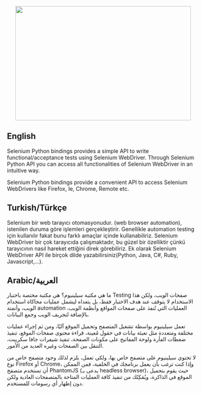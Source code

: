 

<p align="center">
  <img width="460" height="300" src="https://user-images.githubusercontent.com/65572032/160470608-3427f45b-e1f2-48a1-b749-e043ad5c107f.png">
</p>



English
------------------

Selenium Python bindings provides a simple API to write functional/acceptance tests using Selenium WebDriver. Through Selenium Python API you can access all functionalities of Selenium WebDriver in an intuitive way.

Selenium Python bindings provide a convenient API to access Selenium WebDrivers like Firefox, Ie, Chrome, Remote etc.


Turkish/Türkçe
------------------

Selenium bir web tarayıcı otomasyonudur. (web browser automation), istenilen duruma göre işlemleri gerçekleştirir. Genellikle automation testing için kullanılır fakat bunu farklı amaçlar içinde kullanabiliriz. Selenium WebDriver bir çok tarayıcıda çalışmaktadır, bu güzel bir özelliktir çünkü tarayıcının nasıl hareket ettiğini direk görebiliriz. Ek olarak Selenium WebDriver API ile birçok dilde yazabilirsiniz(Python, Java, C#, Ruby, Javascript,…). 

Arabic/العربية
------------------
ما هي مكتبة سيلينيوم؟
هي مكتبة مختصة باختبار Testing صفحات الويب، ولكن هذا الاستخدام لا يتوقف عند هدف الاختبار فقط، بل يتعداه ليشمل عمليات محاكاة استخدام الويب، وأتمتة automation العمليات التي تُنفذ على صفحات المواقع وأنظمة الويب، بالإضافة لتجريف الويب وجمع البيانات.

تعمل سيلينيوم بواسطة تشغيل المتصفح وتحميل الموقع آليًا، ومن ثم إجراء عمليات مختلفة ومتعددة مثل تعبئة بيانات في حقول مُعينة، قراءة محتوى صفحات الموقع، تنفيذ ضغطات الفأرة ولوحة المفاتيح على مكونات الصفحة، تنفيذ شيفرات جافا سكريبت، التنقل بين الصفحات وغيره العديد من الأمور.

لا تحتوي سيلينيوم على متصفح خاص بها، ولكي تعمل، يلزم لذلك وجود متصفح خاص من نوع Firefox أو Chrome، وإذا كنت ترغب بأن يعمل برنامجك في الخلفية، فمن الممكن أن تستخدم متصفح PhantomJS (يدعى بـ headless browser)، حيث يقوم بتحميل الموقع في الذاكرة، ويُمَكِنُك من تنفيذ كافة العمليات المتاحة بالمتصفحات العادية ولكن دون إظهار أي رسومات للمستخدم.

